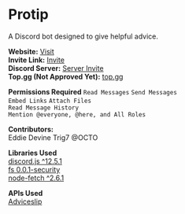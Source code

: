 # Protip
A Discord bot designed to give helpful advice.

**Website:** [Visit](https://protip.now.sh/)\
**Invite Link:** [Invite](https://discord.com/oauth2/authorize?client_id=792875120116891709&scope=bot&permissions=248832)\
**Discord Server:** [Server Invite](https://discord.gg/r67hzUNszw)\
**Top.gg (Not Approved Yet):** [top.gg](https://top.gg/bot/792875120116891709)

**Permissions Required**
``Read Messages`` ``Send Messages``\
``Embed Links`` ``Attach Files``\
``Read Message History``\
``Mention @everyone, @here, and All Roles``

**Contributors:**\
Eddie Devine Trig7 @OCTO

**Libraries Used**\
[discord.js ^12.5.1](https://www.npmjs.com/package/discord.js)\
[fs 0.0.1-security](https://www.npmjs.com/package/fs)\
[node-fetch ^2.6.1](https://www.npmjs.com/package/node-fetch)

**APIs Used**\
[Adviceslip](https://api.adviceslip.com/advice)
